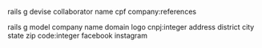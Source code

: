 
rails g devise collaborator name cpf company:references

rails g model company name domain logo cnpj:integer address district city state zip code:integer facebook instagram